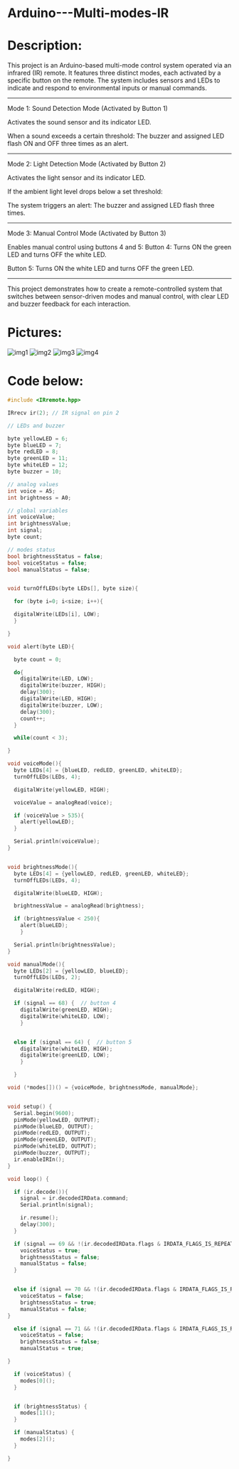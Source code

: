 # Arduino---Multi-modes-IR


# Description:
This project is an Arduino-based multi-mode control system operated via an infrared (IR) remote. It features three distinct modes, each activated by a specific button on the remote. The system includes sensors and LEDs to indicate and respond to environmental inputs or manual commands.

---

Mode 1: Sound Detection Mode (Activated by Button 1)

Activates the sound sensor and its indicator LED.

When a sound exceeds a certain threshold:
The buzzer and assigned LED flash ON and OFF three times as an alert.

---

Mode 2: Light Detection Mode (Activated by Button 2)

Activates the light sensor and its indicator LED.

If the ambient light level drops below a set threshold:

The system triggers an alert:
The buzzer and assigned LED flash three times.

---

Mode 3: Manual Control Mode (Activated by Button 3)

Enables manual control using buttons 4 and 5:
Button 4: Turns ON the green LED and turns OFF the white LED.

Button 5: Turns ON the white LED and turns OFF the green LED.

---

This project demonstrates how to create a remote-controlled system that switches between sensor-driven modes and manual control, with clear LED and buzzer feedback for each interaction.


# Pictures:
![img1](Arduino_prject_multi_mode_ir_PART1.jpeg)
![img2](Arduino_prject_multi_mode_ir_PART2.jpeg)
![img3](Arduino_prject_multi_mode_ir_PART3.jpeg)
![img4](Arduino_prject_multi_mode_ir_PART4.jpeg)


# Code below:
```cpp
#include <IRremote.hpp>

IRrecv ir(2); // IR signal on pin 2

// LEDs and buzzer

byte yellowLED = 6;
byte blueLED = 7;
byte redLED = 8;
byte greenLED = 11;
byte whiteLED = 12;
byte buzzer = 10;

// analog values
int voice = A5;
int brightness = A0;

// global variables
int voiceValue;
int brightnessValue;
int signal;
byte count;

// modes status
bool brightnessStatus = false;
bool voiceStatus = false;
bool manualStatus = false;


void turnOffLEDs(byte LEDs[], byte size){

  for (byte i=0; i<size; i++){

  digitalWrite(LEDs[i], LOW);
  }

}

void alert(byte LED){

  byte count = 0;

  do{
    digitalWrite(LED, LOW);
    digitalWrite(buzzer, HIGH);    
    delay(300);
    digitalWrite(LED, HIGH);
    digitalWrite(buzzer, LOW);
    delay(300);
    count++;
  }

  while(count < 3);

}

void voiceMode(){
  byte LEDs[4] = {blueLED, redLED, greenLED, whiteLED};
  turnOffLEDs(LEDs, 4);

  digitalWrite(yellowLED, HIGH);

  voiceValue = analogRead(voice);

  if (voiceValue > 535){
    alert(yellowLED);
  }

  Serial.println(voiceValue);
}


void brightnessMode(){
  byte LEDs[4] = {yellowLED, redLED, greenLED, whiteLED};
  turnOffLEDs(LEDs, 4);

  digitalWrite(blueLED, HIGH);

  brightnessValue = analogRead(brightness);

  if (brightnessValue < 250){
    alert(blueLED);
    }

  Serial.println(brightnessValue);
}

void manualMode(){
  byte LEDs[2] = {yellowLED, blueLED};
  turnOffLEDs(LEDs, 2);

  digitalWrite(redLED, HIGH);

  if (signal == 68) {  // button 4
    digitalWrite(greenLED, HIGH);
    digitalWrite(whiteLED, LOW);
    }


  else if (signal == 64) {  // button 5
    digitalWrite(whiteLED, HIGH);
    digitalWrite(greenLED, LOW);
    }

  }

void (*modes[])() = {voiceMode, brightnessMode, manualMode};


void setup() {
  Serial.begin(9600);
  pinMode(yellowLED, OUTPUT);
  pinMode(blueLED, OUTPUT);
  pinMode(redLED, OUTPUT);
  pinMode(greenLED, OUTPUT);
  pinMode(whiteLED, OUTPUT);
  pinMode(buzzer, OUTPUT);
  ir.enableIRIn();
}

void loop() {

  if (ir.decode()){
    signal = ir.decodedIRData.command;
    Serial.println(signal);

    ir.resume();
    delay(300);
  }

  if (signal == 69 && !(ir.decodedIRData.flags & IRDATA_FLAGS_IS_REPEAT)) {
    voiceStatus = true;
    brightnessStatus = false;
    manualStatus = false;
  }


  else if (signal == 70 && !(ir.decodedIRData.flags & IRDATA_FLAGS_IS_REPEAT)) {
    voiceStatus = false;
    brightnessStatus = true;
    manualStatus = false;
}

  else if (signal == 71 && !(ir.decodedIRData.flags & IRDATA_FLAGS_IS_REPEAT)) {
    voiceStatus = false;
    brightnessStatus = false;
    manualStatus = true;

}

  if (voiceStatus) {
    modes[0]();
  }


  if (brightnessStatus) {
    modes[1]();
  }

  if (manualStatus) {
    modes[2]();
  }

} 


```
